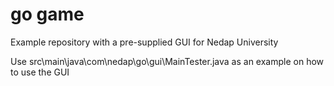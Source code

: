 # go game
Example repository with a pre-supplied GUI for Nedap University

Use src\main\java\com\nedap\go\gui\MainTester.java as an example on how to use the GUI
